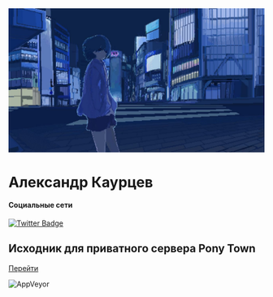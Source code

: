 <img src="/asd.jpg">

# Александр Каурцев

#### Социальные сети
[![Twitter Badge](https://img.shields.io/badge/Twitter-Profile-informational?style=flat&logo=twitter&logoColor=white&color=1CA2F1)](https://twitter.com/kaurcev)

## Исходник для приватного сервера Pony Town

[Перейти]()

![AppVeyor](https://github.com/kaurcev/pixel.horse)
